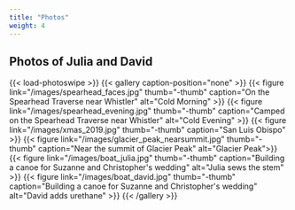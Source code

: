 ```yaml
---
title: "Photos"
weight: 4
---
```


## Photos of Julia and David

{{< load-photoswipe >}}
{{< gallery caption-position="none" >}}
  {{< figure link="/images/spearhead_faces.jpg" thumb="-thumb" caption="On the Spearhead Traverse near Whistler" alt="Cold Morning" >}}
  {{< figure link="/images/spearhead_evening.jpg" thumb="-thumb" caption="Camped on the Spearhead Traverse near Whistler" alt="Cold Evening" >}}
  {{< figure link="/images/xmas_2019.jpg" thumb="-thumb" caption="San Luis Obispo" >}}
  {{< figure link="/images/glacier_peak_nearsummit.jpg" thumb="-thumb" caption="Near the summit of Glacier Peak" alt="Glacier Peak">}}
  {{< figure link="/images/boat_julia.jpg" thumb="-thumb" caption="Building a canoe for Suzanne and Christopher's wedding" alt="Julia sews the stem" >}}
  {{< figure link="/images/boat_david.jpg" thumb="-thumb" caption="Building a canoe for Suzanne and Christopher's wedding" alt="David adds urethane" >}}
{{< /gallery >}}

